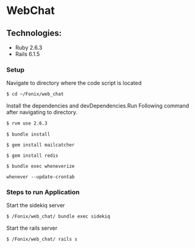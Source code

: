 # WebChat


## Technologies:

* Ruby 2.6.3
* Rails 6.1.5


### Setup

Navigate to directory where the code script is located

```sh
$ cd ~/Fonix/web_chat
```
Install the dependencies and devDependencies.Run Following command after navigating to directory.

```sh
$ rvm use 2.6.3
````

```
$ bundle install
```

```
$ gem install mailcatcher
```

```
$ gem install redis
```

```
$ bundle exec wheneverize
```

```
whenever --update-crontab
```




### Steps to run Application

Start the sidekiq server
```sh
$ /Fonix/web_chat/ bundle exec sidekiq
```

Start the rails server
```sh
$ /Fonix/web_chat/ rails s
```


